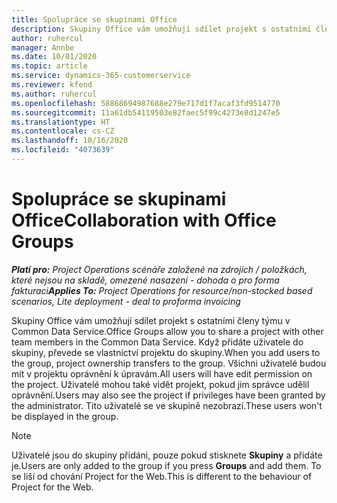 ```yaml
---
title: Spolupráce se skupinami Office
description: Skupiny Office vám umožňují sdílet projekt s ostatními členy týmu v rámci Common Data Service.
author: ruhercul
manager: Annbe
ms.date: 10/01/2020
ms.topic: article
ms.service: dynamics-365-customerservice
ms.reviewer: kfend
ms.author: ruhercul
ms.openlocfilehash: 58868694987688e279e717d1f7acaf3fd9514770
ms.sourcegitcommit: 11a61db54119503e82faec5f99c4273e8d1247e5
ms.translationtype: HT
ms.contentlocale: cs-CZ
ms.lasthandoff: 10/16/2020
ms.locfileid: "4073639"
---
```

# <a name="collaboration-with-office-groups"></a><span data-ttu-id="b35e1-103">Spolupráce se skupinami Office</span><span class="sxs-lookup"><span data-stu-id="b35e1-103">Collaboration with Office Groups</span></span>

<span data-ttu-id="b35e1-104">_**Platí pro:** Project Operations scénáře založené na zdrojích / položkách, které nejsou na skladě, omezené nasazení - dohoda o pro forma fakturaci_</span><span class="sxs-lookup"><span data-stu-id="b35e1-104">_**Applies To:** Project Operations for resource/non-stocked based scenarios, Lite deployment - deal to proforma invoicing_</span></span>

<span data-ttu-id="b35e1-105">Skupiny Office vám umožňují sdílet projekt s ostatními členy týmu v Common Data Service.</span><span class="sxs-lookup"><span data-stu-id="b35e1-105">Office Groups allow you to share a project with other team members in the Common Data Service.</span></span> <span data-ttu-id="b35e1-106">Když přidáte uživatele do skupiny, převede se vlastnictví projektu do skupiny.</span><span class="sxs-lookup"><span data-stu-id="b35e1-106">When you add users to the group, project ownership transfers to the group.</span></span> <span data-ttu-id="b35e1-107">Všichni uživatelé budou mít v projektu oprávnění k úpravám.</span><span class="sxs-lookup"><span data-stu-id="b35e1-107">All users will have edit permission on the project.</span></span> <span data-ttu-id="b35e1-108">Uživatelé mohou také vidět projekt, pokud jim správce udělil oprávnění.</span><span class="sxs-lookup"><span data-stu-id="b35e1-108">Users may also see the project if privileges have been granted by the administrator.</span></span> <span data-ttu-id="b35e1-109">Tito uživatelé se ve skupině nezobrazí.</span><span class="sxs-lookup"><span data-stu-id="b35e1-109">These users won't be displayed in the group.</span></span>

> [!NOTE] 
> <span data-ttu-id="b35e1-110">Uživatelé jsou do skupiny přidáni, pouze pokud stisknete **Skupiny** a přidáte je.</span><span class="sxs-lookup"><span data-stu-id="b35e1-110">Users are only added to the group if you press **Groups** and add them.</span></span> <span data-ttu-id="b35e1-111">To se liší od chování Project for the Web.</span><span class="sxs-lookup"><span data-stu-id="b35e1-111">This is different to the behaviour of Project for the Web.</span></span> 

